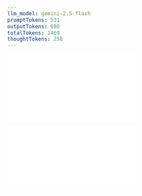 ```yaml
---
llm_model: gemini-2.5-flash
promptTokens: 531
outputTokens: 680
totalTokens: 1469
thoughtTokens: 258
---
```


![@](steps/concept.a6f29971.md)

![@](steps/response.ec502540.md)